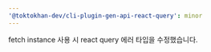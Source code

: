 ```yaml
---
'@toktokhan-dev/cli-plugin-gen-api-react-query': minor
---
```


fetch instance 사용 시 react query 에러 타입을 수정했습니다.
